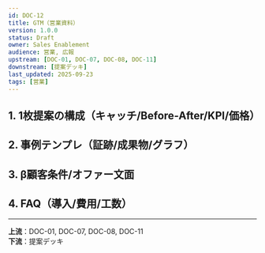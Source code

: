 ```yaml
---
id: DOC-12
title: GTM（営業資料）
version: 1.0.0
status: Draft
owner: Sales Enablement
audience: 営業, 広報
upstream: [DOC-01, DOC-07, DOC-08, DOC-11]
downstream: [提案デッキ]
last_updated: 2025-09-23
tags: [営業]
---
```


## 1. 1枚提案の構成（キャッチ/Before-After/KPI/価格）

## 2. 事例テンプレ（証跡/成果物/グラフ）

## 3. β顧客条件/オファー文面

## 4. FAQ（導入/費用/工数）

---
**上流**：DOC-01, DOC-07, DOC-08, DOC-11  
**下流**：提案デッキ
